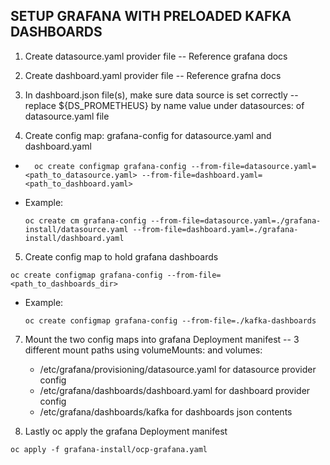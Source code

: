 ## SETUP GRAFANA WITH PRELOADED KAFKA DASHBOARDS

1.  Create datasource.yaml provider file -- Reference grafana docs
			
2.  Create dashboard.yaml provider file -- Reference grafna docs
			
3. In dashboard.json file(s), make sure data source is set correctly -- replace ${DS_PROMETHEUS} by name value under datasources: of datasource.yaml file
			
4. Create config map: grafana-config for datasource.yaml and dashboard.yaml 

* ```
    oc create configmap grafana-config --from-file=datasource.yaml=<path_to_datasource.yaml> --from-file=dashboard.yaml=<path_to_dashboard.yaml>
  ```
*  Example:
    ```
	oc create cm grafana-config --from-file=datasource.yaml=./grafana-install/datasource.yaml --from-file=dashboard.yaml=./grafana-install/dashboard.yaml
    ```
			
5. Create config map to hold grafana dashboards
				
```
oc create configmap grafana-config --from-file=<path_to_dashboards_dir>
```
* Example:
    ```
    oc create configmap grafana-config --from-file=./kafka-dashboards
    ```
			
7. Mount the two config maps into grafana Deployment manifest -- 3 different mount paths using volumeMounts: and volumes:
    * /etc/grafana/provisioning/datasource.yaml for datasource provider config
    * /etc/grafana/dashboards/dashboard.yaml for dashboard provider config
    * /etc/grafana/dashboards/kafka for dashboards json contents
			
8. Lastly oc apply the grafana Deployment manifest

```
oc apply -f grafana-install/ocp-grafana.yaml
```